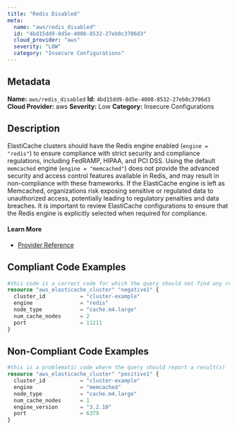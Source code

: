 ```yaml
---
title: "Redis Disabled"
meta:
  name: "aws/redis_disabled"
  id: "4bd15dd9-8d5e-4008-8532-27eb0c3706d3"
  cloud_provider: "aws"
  severity: "LOW"
  category: "Insecure Configurations"
---
```

## Metadata
**Name:** `aws/redis_disabled`
**Id:** `4bd15dd9-8d5e-4008-8532-27eb0c3706d3`
**Cloud Provider:** aws
**Severity:** Low
**Category:** Insecure Configurations
## Description
ElastiCache clusters should have the Redis engine enabled (`engine = "redis"`) to ensure compliance with strict security and compliance regulations, including FedRAMP, HIPAA, and PCI DSS. Using the default `memcached` engine (`engine = "memcached"`) does not provide the advanced security and access control features available in Redis, and may result in non-compliance with these frameworks. If the ElastiCache engine is left as Memcached, organizations risk exposing sensitive or regulated data to unauthorized access, potentially leading to regulatory penalties and data breaches. It is important to review ElastiCache configurations to ensure that the Redis engine is explicitly selected when required for compliance.

#### Learn More

 - [Provider Reference](https://registry.terraform.io/providers/hashicorp/aws/latest/docs/resources/elasticache_cluster#engine)


## Compliant Code Examples
```terraform
#this code is a correct code for which the query should not find any result
resource "aws_elasticache_cluster" "negative1" {
  cluster_id           = "cluster-example"
  engine               = "redis"
  node_type            = "cache.m4.large"
  num_cache_nodes      = 2
  port                 = 11211
}

```
## Non-Compliant Code Examples
```terraform
#this is a problematic code where the query should report a result(s)
resource "aws_elasticache_cluster" "positive1" {
  cluster_id           = "cluster-example"
  engine               = "memcached"
  node_type            = "cache.m4.large"
  num_cache_nodes      = 1
  engine_version       = "3.2.10"
  port                 = 6379
}

```
